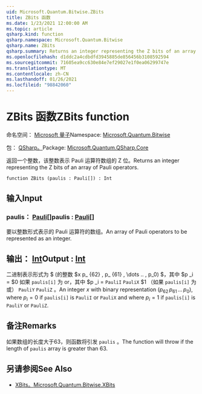 ```yaml
---
uid: Microsoft.Quantum.Bitwise.ZBits
title: ZBits 函数
ms.date: 1/23/2021 12:00:00 AM
ms.topic: article
qsharp.kind: function
qsharp.namespace: Microsoft.Quantum.Bitwise
qsharp.name: ZBits
qsharp.summary: Returns an integer representing the Z bits of an array of Pauli operators.
ms.openlocfilehash: d1ddc2a4cdbdfd3945885de856456b3108592594
ms.sourcegitcommit: 71605ea9cc630e84e7ef29027e1f0ea06299747e
ms.translationtype: MT
ms.contentlocale: zh-CN
ms.lasthandoff: 01/26/2021
ms.locfileid: "98842060"
---
```

# <a name="zbits-function"></a><span data-ttu-id="7e7ee-102">ZBits 函数</span><span class="sxs-lookup"><span data-stu-id="7e7ee-102">ZBits function</span></span>

<span data-ttu-id="7e7ee-103">命名空间： [Microsoft 量子](xref:Microsoft.Quantum.Bitwise)</span><span class="sxs-lookup"><span data-stu-id="7e7ee-103">Namespace: [Microsoft.Quantum.Bitwise](xref:Microsoft.Quantum.Bitwise)</span></span>

<span data-ttu-id="7e7ee-104">包： [QSharp。](https://nuget.org/packages/Microsoft.Quantum.QSharp.Core)</span><span class="sxs-lookup"><span data-stu-id="7e7ee-104">Package: [Microsoft.Quantum.QSharp.Core](https://nuget.org/packages/Microsoft.Quantum.QSharp.Core)</span></span>


<span data-ttu-id="7e7ee-105">返回一个整数，该整数表示 Pauli 运算符数组的 Z 位。</span><span class="sxs-lookup"><span data-stu-id="7e7ee-105">Returns an integer representing the Z bits of an array of Pauli operators.</span></span>

```qsharp
function ZBits (paulis : Pauli[]) : Int
```


## <a name="input"></a><span data-ttu-id="7e7ee-106">输入</span><span class="sxs-lookup"><span data-stu-id="7e7ee-106">Input</span></span>

### <a name="paulis--pauli"></a><span data-ttu-id="7e7ee-107">paulis： [Pauli](xref:microsoft.quantum.lang-ref.pauli)[]</span><span class="sxs-lookup"><span data-stu-id="7e7ee-107">paulis : [Pauli](xref:microsoft.quantum.lang-ref.pauli)[]</span></span>

<span data-ttu-id="7e7ee-108">要以整数形式表示的 Pauli 运算符的数组。</span><span class="sxs-lookup"><span data-stu-id="7e7ee-108">An array of Pauli operators to be represented as an integer.</span></span>



## <a name="output--int"></a><span data-ttu-id="7e7ee-109">输出： [Int](xref:microsoft.quantum.lang-ref.int)</span><span class="sxs-lookup"><span data-stu-id="7e7ee-109">Output : [Int](xref:microsoft.quantum.lang-ref.int)</span></span>

<span data-ttu-id="7e7ee-110">二进制表示形式为 $ (的整数 $x p_ {62} \, p_ {61} \, \dots .. \, p_0) $，其中 $p _i = $0 如果 `paulis[i]` 为 or，其中 $p _i = `PauliI` `PauliX` $1 （如果 `paulis[i]` 为或） `PauliY` `PauliZ` 。</span><span class="sxs-lookup"><span data-stu-id="7e7ee-110">An integer $x$ with binary representation $(p_{62}\,p_{61}\,\dots\,p_0)$, where $p_i = 0$ if `paulis[i]` is `PauliI` or `PauliX` and where $p_i = 1$ if `paulis[i]` is `PauliY` or `PauliZ`.</span></span>

## <a name="remarks"></a><span data-ttu-id="7e7ee-111">备注</span><span class="sxs-lookup"><span data-stu-id="7e7ee-111">Remarks</span></span>

<span data-ttu-id="7e7ee-112">如果数组的长度大于63，则函数将引发 `paulis` 。</span><span class="sxs-lookup"><span data-stu-id="7e7ee-112">The function will throw if the length of `paulis` array is greater than 63.</span></span>

## <a name="see-also"></a><span data-ttu-id="7e7ee-113">另请参阅</span><span class="sxs-lookup"><span data-stu-id="7e7ee-113">See Also</span></span>

- [<span data-ttu-id="7e7ee-114">XBits。</span><span class="sxs-lookup"><span data-stu-id="7e7ee-114">Microsoft.Quantum.Bitwise.XBits</span></span>](xref:Microsoft.Quantum.Bitwise.XBits)